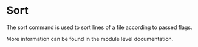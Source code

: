 # Sort

The sort command is used to sort lines of a file according to passed flags.

More information can be found in the module level documentation.
